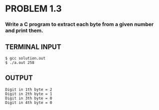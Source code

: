 # PROBLEM 1.3
### Write a C program to extract each byte from a given number and print them.

## TERMINAL INPUT
```
$ gcc solution.out
$ ./a.out 258
```
## OUTPUT
```
Digit in 1th byte = 2
Digit in 2th byte = 1
Digit in 3th byte = 0
Digit in 4th byte = 0
```